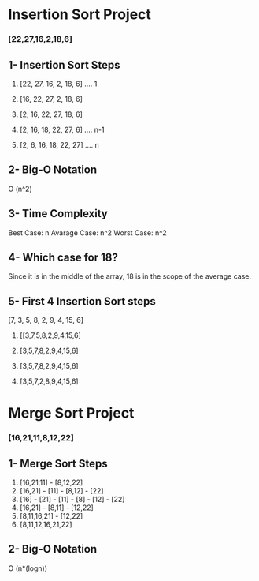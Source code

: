 # Insertion Sort Project

### [22,27,16,2,18,6]

## 1- Insertion Sort Steps

1. [22, 27, 16, 2, 18, 6] .... 1

2. [16, 22, 27, 2, 18, 6]

3. [2, 16, 22, 27, 18, 6]

4. [2, 16, 18, 22, 27, 6] .... n-1

5. [2, 6, 16, 18, 22, 27] .... n

## 2- Big-O Notation

O (n^2)

## 3- Time Complexity

Best Case: n
Avarage Case: n^2
Worst Case: n^2

## 4- Which case for 18?

Since it is in the middle of the array, 18 is in the scope of the average case.

## 5- First 4 Insertion Sort steps

[7, 3, 5, 8, 2, 9, 4, 15, 6]

1. [[3,7,5,8,2,9,4,15,6]

2. [3,5,7,8,2,9,4,15,6]

3. [3,5,7,8,2,9,4,15,6]

4. [3,5,7,2,8,9,4,15,6]

# Merge Sort Project

### [16,21,11,8,12,22] 

## 1- Merge Sort Steps

1. [16,21,11] - [8,12,22]
2. [16,21] - [11] - [8,12] - [22]
3. [16] - [21] - [11] - [8] - [12] - [22]
4. [16,21] - [8,11] - [12,22]
5. [8,11,16,21] - [12,22]
6. [8,11,12,16,21,22]

## 2- Big-O Notation

O (n*(logn))